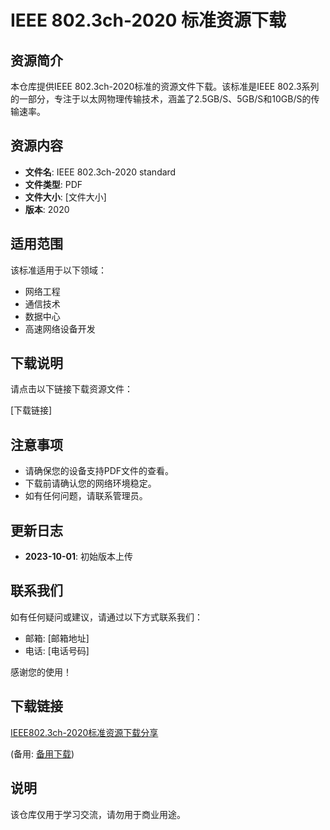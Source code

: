 # IEEE 802.3ch-2020 标准资源下载

## 资源简介

本仓库提供IEEE 802.3ch-2020标准的资源文件下载。该标准是IEEE 802.3系列的一部分，专注于以太网物理传输技术，涵盖了2.5GB/S、5GB/S和10GB/S的传输速率。

## 资源内容

- **文件名**: IEEE 802.3ch-2020 standard
- **文件类型**: PDF
- **文件大小**: [文件大小]
- **版本**: 2020

## 适用范围

该标准适用于以下领域：

- 网络工程
- 通信技术
- 数据中心
- 高速网络设备开发

## 下载说明

请点击以下链接下载资源文件：

[下载链接]

## 注意事项

- 请确保您的设备支持PDF文件的查看。
- 下载前请确认您的网络环境稳定。
- 如有任何问题，请联系管理员。

## 更新日志

- **2023-10-01**: 初始版本上传

## 联系我们

如有任何疑问或建议，请通过以下方式联系我们：

- 邮箱: [邮箱地址]
- 电话: [电话号码]

感谢您的使用！

## 下载链接
[IEEE802.3ch-2020标准资源下载分享](https://pan.quark.cn/s/19943bbdd215) 

(备用: [备用下载](https://pan.baidu.com/s/169YxWQWTrHf8SmSreeba5A?pwd=1234))

## 说明

该仓库仅用于学习交流，请勿用于商业用途。
